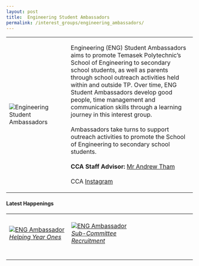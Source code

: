 ```yaml
---
layout: post
title:  Engineering Student Ambassadors
permalink: /interest_groups/engineering_ambassadors/
---
```


<div>
    <table>
        <tr>
            <td style="width:33%"><image src="{{site.baseurl}}/images/CCA_engineering_ambassadors.jpg" style="display:block;margin-left:auto;margin-right:auto;" alt="Engineering Student Ambassadors"></image></td>
            <td>
                <p>
                    Engineering (ENG) Student Ambassadors aims to promote Temasek Polytechnic’s School of Engineering to secondary school students, as well as parents through school outreach activities held within and outside TP. Over time, ENG Student Ambassadors develop good people, time management and communication skills through a learning journey in this interest group.<br>
                    <br>
                    Ambassadors take turns to support outreach activities to promote the School of Engineering to secondary school students.<br>
                    <br>
                    <b>CCA Staff Advisor:</b> <a href="mailto:kumweng@tp.edu.sg">Mr Andrew Tham</a><br>
                    <br>
                    CCA <a href="https://www.instagram.com/tpeng_sa">Instagram</a>
                </p>
            </td>
        </tr>
    </table>
</div>

#### Latest Happenings

<table>
    <tr>
        <td style="width:33%"><br>
            <a href="https://www.instagram.com/p/B_yaN6MnlfE/">
                <image src="{{site.baseurl}}/images/CCA_eng_ambassador_helpyr1.JPG" style="display:block;margin-left:auto;margin-right:auto;" alt="ENG Ambassador">
                <h6 style="margin-top:0%">Helping Year Ones</h6>
                </image>
            </a>
        </td>
        <td style="width:33%"><br>
            <a href="https://www.instagram.com/p/CCtWv8Jn1VJ/">
                <image src="{{site.baseurl}}/images/CCA_eng_ambassador_subcom.JPG" style="display:block;margin-left:auto;margin-right:auto;" alt="ENG Ambassador">
                <h6 style="margin-top:0%">Sub-Committee Recruitment</h6>
                </image>
            </a>
        </td>
        <td style="width:33%">
        </td>
     </tr>
</table>
